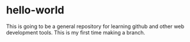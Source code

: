 # hello-world
This is going to be a general repository for learning github and other web development tools.
This is my first time making a branch.
